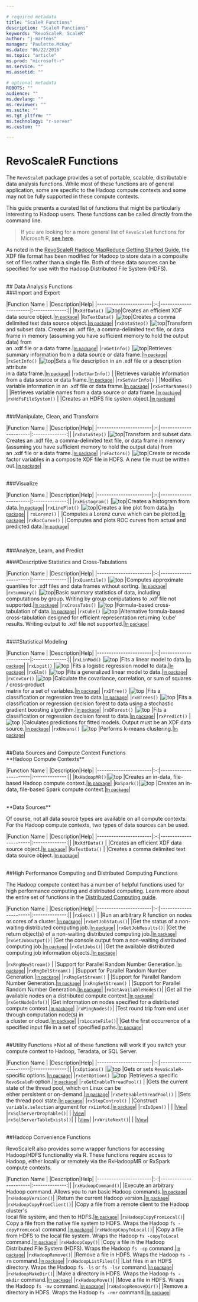 ```yaml
---

# required metadata
title: "ScaleR Functions"
description: "ScaleR Functions"
keywords: "RevoScaleR, ScaleR"
author: "j-martens"
manager: "Paulette.McKay"
ms.date: "06/22/2016"
ms.topic: "article"
ms.prod: "microsoft-r"
ms.service: ""
ms.assetid: ""

# optional metadata
ROBOTS: ""
audience: ""
ms.devlang: ""
ms.reviewer: ""
ms.suite: ""
ms.tgt_pltfrm: ""
ms.technology: "r-server"
ms.custom: ""

---
```


# RevoScaleR Functions

The `RevoScaleR` package provides a set of portable, scalable, distributable data analysis functions. While most of these functions are of general application, some are specific to the Hadoop compute contexts and some may not be fully supported in these compute contexts. 

This guide presents a curated list of functions that might be particularly interesting to Hadoop users. These functions can be called directly from the command line. 

>If you are looking for a more general list of `RevoScaleR` functions for Microsoft R, [see here](scaler.md).

As noted in the [RevoScaleR Hadoop MapReduce Getting Started Guide](../scaler-hadoop-getting-started.md#composite), the XDF file format has been modified for Hadoop to store data in a composite set of files rather than a single file. Both of these data sources can be specified for use with the Hadoop Distributed File System (HDFS).



<br />
## Data Analysis Functions

<br />
###Import and Export


|Function Name          | |Description|Help|
|-----------------------|:-:|-----------------------|:--------------:||
|`RxXdfData()`       |![top](../media/award.png)|Creates an efficient XDF data source object.|<small>[In package](scaler.md#findmore)</small>|
|`RxTextData()`      |![top](../media/award.png)|Creates a comma delimited text data source object.|<small>[In package](scaler.md#findmore)</small>|
|`rxDataStep()`      |![top](../media/award.png)|Transform and subset data. Creates an .xdf file, a comma-delimited text file, or data frame in memory (assuming you have sufficient memory to hold the output data) from  <br />an .xdf file or a data frame.|<small>[In package](scaler.md#findmore)</small>|
|`rxGetInfo()`      |![top](../media/award.png)|Retrieves summary information from a data source or data frame.|<small>[In package](scaler.md#findmore)</small>|
|`rxSetInfo()`       |![top](../media/award.png)|Sets a file description in an .xdf file or a description attribute <br /> in a data frame.|<small>[In package](scaler.md#findmore)</small>|
|`rxGetVarInfo()`    | |Retrieves variable information from a data source or data frame.|<small>[In package](scaler.md#findmore)</small>|
|`rxSetVarInfo()`    | |Modifies variable information in an .xdf file or data frame.|<small>[In package](scaler.md#findmore)</small>|
|`rxGetVarNames()`   | |Retrieves variable names from a data source or data frame.|<small>[In package](scaler.md#findmore)</small>|
|`rxHdfsFileSystem()`      | |Creates an HDFS file system object.|<small>[In package](scaler.md#findmore)</small>|



<br />
###Manipulate, Clean, and Transform

|Function Name          | |Description|Help|
|-----------------------|:-:|-----------------------|:--------------:||
|`rxDataStep()`      |![top](../media/award.png)|Transform and subset data. Creates an .xdf file, a comma-delimited text file, or data frame in memory (assuming you have sufficient memory to hold the output data) from  <br />an .xdf file or a data frame.|<small>[In package](scaler.md#findmore)</small>|
|`rxFactors()`    |![top](../media/award.png)|Create or recode factor variables in a composite XDF file in HDFS. A new file must be written out.|<small>[In package](scaler.md#findmore)</small>|


<br />
###Visualize

|Function Name          | |Description|Help|
|-----------------------|:-:|-----------------------|:--------------:||
|`rxHistogram()`       |![top](../media/award.png)|Creates a histogram from data.|<small>[In package](scaler.md#findmore)</small>|
|`rxLinePlot()`  |![top](../media/award.png)|Creates a line plot from data.|<small>[In package](scaler.md#findmore)</small>|
| `rxLorenz()`      | |Computes a Lorenz curve which can be plotted.|<small>[In package](scaler.md#findmore)</small>|
|`rxRocCurve()`  | |Computes and plots ROC curves from actual and predicted data.|<small>[In package](scaler.md#findmore)</small>|


<br />
<br />
###Analyze, Learn, and Predict

####Descriptive Statistics and Cross-Tabulations

|Function Name          | |Description|Help|
|-----------------------|:-:|-----------------------|:--------------:||
|`rxQuantile()`  |![top](../media/award.png) |Computes approximate quantiles for .xdf files and data frames without sorting. |<small>[In package](scaler.md#findmore)</small>|
|`rxSummary()`       |![top](../media/award.png)|Basic summary statistics of data, including computations by group. Writing by group computations to .xdf file not supported.|<small>[In package](scaler.md#findmore)</small>|
|`rxCrossTabs()`      |![top](../media/award.png) |Formula-based cross-tabulation of data.|<small>[In package](scaler.md#findmore)</small>|
|`rxCube()`  |![top](../media/award.png) |Alternative formula-based cross-tabulation designed for efficient representation  returning ‘cube’ results. Writing output to .xdf file not supported.|<small>[In package](scaler.md#findmore)</small>|



<br />
####Statistical Modeling

|Function Name          | |Description|Help|
|-----------------------|:-:|-----------------------|:--------------:||
|`rxLinMod()`   |![top](../media/award.png) |Fits a linear model to data.|<small>[In package](scaler.md#findmore)</small>|
|`rxLogit()`   |![top](../media/award.png) |Fits a logistic regression model to data.|<small>[In package](scaler.md#findmore)</small>|
|`rxGlm()`   |![top](../media/award.png) |Fits a generalized linear model to data.|<small>[In package](scaler.md#findmore)</small>|
|`rxCovCor()`   |![top](../media/award.png) |Calculate the covariance, correlation, or sum of squares / cross-product  <br />matrix for a set of variables.|<small>[In package](scaler.md#findmore)</small>|
|`rxDTree()`   |![top](../media/award.png) |Fits a classification or regression tree to data.|<small>[In package](scaler.md#findmore)</small>|
|`rxBTrees()`   |![top](../media/award.png) |Fits a classification or regression decision forest to data using a stochastic gradient boosting algorithm.|<small>[In package](scaler.md#findmore)</small>|
|`rxDForest()`   |![top](../media/award.png) |Fits a classification or regression decision forest to data.|<small>[In package](scaler.md#findmore)</small>|
|`rxPredict()`   |![top](../media/award.png) |Calculates predictions for fitted models. Output must be an XDF data source.|<small>[In package](scaler.md#findmore)</small>|
|`rxKmeans()`   |![top](../media/award.png) |Performs k-means clustering.|<small>[In package](scaler.md#findmore)</small>|


<br />
##Data Sources and Compute Context Functions

<br/>
**Hadoop Compute Contexts**

|Function Name          | |Description|Help|
|-----------------------|:-:|-----------------------|:--------------:||
|`RxHadoopMR()`|![top](../media/award.png) |Creates an in-data, file-based Hadoop compute context.|<small>[In package](scaler.md#findmore)</small>|
|`RxSpark()`|![top](../media/award.png) |Creates an in-data, file-based Spark compute context.|<small>[In package](scaler.md#findmore)</small>|


<br/>
**Data Sources**

Of course, not all data source types are available on all compute contexts. For the Hadoop compute contexts, two types of data sources can be used. 

|Function Name          | |Description|Help|
|-----------------------|:-:|-----------------------|:--------------:||
|`RxXdfData()`       | |Creates an efficient XDF data source object.|<small>[In package](scaler.md#findmore)</small>|
|`RxTextData()`      | |Creates a comma delimited text data source object.|<small>[In package](scaler.md#findmore)</small>|


<br />
##High Performance Computing and Distributed Computing Functions

The Hadoop compute context has a number of helpful functions used for high performance computing and distributed computing. Learn more about the entire set of functions in the [Distributed Computing guide](../scaler-distributed-computing.md).

|Function Name          | |Description|Help|
|-----------------------|:-:|-----------------------|:--------------:||
|`rxExec()`  | |Run an arbitrary R function on nodes or cores of a cluster.|<small>[In package](scaler.md#findmore)</small>|
|`rxGetJobStatus()`| |Get the status of a non-waiting distributed computing job.|<small>[In package](scaler.md#findmore)</small>|
|`rxGetJobResults()`| |Get the return object(s) of a non-waiting distributed computing job.|<small>[In package](scaler.md#findmore)</small>|
|`rxGetJobOutput()`| |Get the console output from a non-waiting distributed computing job.|<small>[In package](scaler.md#findmore)</small>|
|`rxGetJobs()`| |Get the available distributed computing job information objects.|<small>[In package](scaler.md#findmore)</small>|







|`rxRngNewStream()`   | |Support for Parallel Random Number Generation.|<small>[In package](scaler.md#findmore)</small>|
|`rxRngDelStream()`   | |Support for Parallel Random Number Generation.|<small>[In package](scaler.md#findmore)</small>|
|`rxRngGetStream()`   | |Support for Parallel Random Number Generation.|<small>[In package](scaler.md#findmore)</small>|
|`rxRngSetStream()`   | |Support for Parallel Random Number Generation.|<small>[In package](scaler.md#findmore)</small>|
|`rxGetAvailableNodes()`| |Get all the available nodes on a distributed compute context.|<small>[In package](scaler.md#findmore)</small>|
|`rxGetNodeInfo()`| |Get information on nodes specified for a distributed compute context.|<small>[In package](scaler.md#findmore)</small>|
|`rxPingNodes()`| |Test round trip from end user through computation node(s) in <br /> a cluster or cloud.|<small>[In package](scaler.md#findmore)</small>|
|`rxLocateFile()`| |Get the first occurrence of a specified input file in a set of specified paths.|<small>[In package](scaler.md#findmore)</small>|
 






<br />
##Utility Functions
>Not all of these functions will work if you switch your compute context to Hadoop, Teradata, or SQL Server.

|Function Name          | |Description|Help|
|-----------------------|:-:|-----------------------|:--------------:||
|`rxOptions()`  |![top](../media/award.png) |Gets or sets `RevoScaleR`-specific options.|<small>[In package](scaler.md#findmore)</small>|
|`rxGetOption()`   |![top](../media/award.png) |Retrieves a specific `RevoScaleR`-option.|<small>[In package](scaler.md#findmore)</small>|
|`rxGetEnableThreadPool()`   | |Gets the current state of the thread pool, which on Linux can be<br/> either persistent or on-demand.|<small>[In package](scaler.md#findmore)</small>|
|`rxSetEnableThreadPool()`   | |Sets the thread pool state.|<small>[In package](scaler.md#findmore)</small>|
|`rxStepControl()`   | |Construct `variable.selection` argument for `rxLinMod`.|<small>[In package](scaler.md#findmore)</small>|
|`rxIsOpen()` | |      |<small>[View](rxIsOpen.md)</small>|
|`rxSqlServerDropTable()`| |      |<small>[View](rxSqlServerDropTable.md)</small>|  
|`rxSqlServerTableExists()`| |      |<small>[View](rxSqlServerTableExists.md)</small>|
|`rxWriteNext()`| |      |<small>[View](rxWriteNext.md)</small>|
 
<br />
##Hadoop Convenience Functions

RevoScaleR also provides some wrapper functions for accessing Hadoop/HDFS functionality via R. These functions require access to Hadoop, either locally or remotely via the RxHadoopMR or RxSpark compute contexts.

|Function Name          | |Description|Help|
|-----------------------|:-:|-----------------------|:--------------:||
|`rxHadoopCommand()`| |Execute an arbitrary Hadoop command. Allows you to run basic Hadoop commands.|<small>[In package](scaler.md#findmore)</small>|
|`rxHadoopVersion()`| |Return the current Hadoop version.|<small>[In package](scaler.md#findmore)</small>| 
|`rxHadoopCopyFromClient()`| |Copy a file from a remote client to the Hadoop cluster's <br />local file system, and then to HDFS.|<small>[In package](scaler.md#findmore)</small>|
|`rxHadoopCopyFromLocal()`| Copy a file from the native file system to HDFS. Wraps the Hadoop `fs -copyFromLocal` command.|<small>[In package](scaler.md#findmore)</small>|
|`rxHadoopCopyToLocal()`| |Copy a file from HDFS to the local file system. Wraps the Hadoop `fs -copyToLocal` command.|<small>[In package](scaler.md#findmore)</small>|
|`rxHadoopCopy()`| |Copy a file in the Hadoop Distributed File System (HDFS). Wraps the Hadoop `fs -cp` command.|<small>[In package](scaler.md#findmore)</small>|
|`rxHadoopRemove()`| |Remove a file in HDFS. Wraps the Hadoop `fs -rm` command.|<small>[In package](scaler.md#findmore)</small>|
|`rxHadoopListFiles()`| |List files in an HDFS directory. Wraps the Hadoop `fs -ls` or `fs -lsr` command.|<small>[In package](scaler.md#findmore)</small>|
|`rxHadoopMakeDir()`| |Make a directory in HDFS. Wraps the Hadoop `fs -mkdir` command.|<small>[In package](scaler.md#findmore)</small>|
|`rxHadoopMove()`| |Move a file in HDFS. Wraps the Hadoop `fs -mv` command.|<small>[In package](scaler.md#findmore)</small>|
|`rxHadoopRemoveDir()`| |Remove a directory in HDFS. Wraps the Hadoop `fs -rmr` command.|<small>[In package](scaler.md#findmore)</small>|